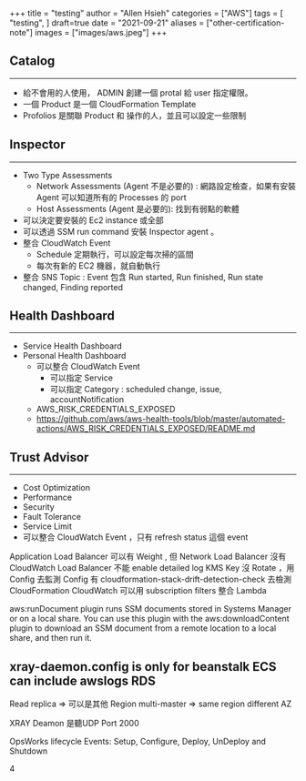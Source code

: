 +++
title = "testing"
author = "Allen Hsieh"
categories = ["AWS"]
tags = [
    "testing",
]
draft=true
date = "2021-09-21"
aliases = ["other-certification-note"]
images = ["images/aws.jpeg"]
+++

## Catalog
---
- 給不會用的人使用， ADMIN 創建一個 protal 給 user 指定權限。
- 一個 Product 是一個 CloudFormation Template
- Profolios 是關聯 Product 和 操作的人，並且可以設定一些限制

## Inspector
---
- Two Type Assessments
    - Network Assessments (Agent 不是必要的) : 網路設定檢查，如果有安裝 Agent 可以知道所有的 Processes 的 port
    - Host Assessments (Agent 是必要的): 找到有弱點的軟體
- 可以決定要安裝的 Ec2 instance 或全部
- 可以透過 SSM run command 安裝 Inspector agent 。
- 整合 CloudWatch Event 
    - Schedule 定期執行，可以設定每次掃的區間
    - 每次有新的 EC2 機器，就自動執行
- 整合 SNS Topic : Event 包含 Run started, Run finished, Run state changed, Finding reported


## Health Dashboard
---
- Service Health Dashboard
- Personal Health Dashboard
    - 可以整合 CloudWatch Event 
        - 可以指定 Service
        - 可以指定 Category : scheduled change, issue, accountNotification 
    - AWS_RISK_CREDENTIALS_EXPOSED
    - https://github.com/aws/aws-health-tools/blob/master/automated-actions/AWS_RISK_CREDENTIALS_EXPOSED/README.md 

## Trust Advisor 
---
- Cost Optimization 
- Performance
- Security
- Fault Tolerance
- Service Limit
- 可以整合 CloudWatch Event ，只有 refresh status 這個 event 

Application Load Balancer 可以有 Weight , 但 Network Load Balancer 沒有
CloudWatch Load Balancer 不能 enable detailed log 
KMS Key 沒 Rotate ，用 Config 去監測
Config 有 cloudformation-stack-drift-detection-check 去檢測 CloudFormation 
CloudWatch 可以用 subscription filters 整合 Lambda

aws:runDocument plugin runs SSM documents stored in Systems Manager or on a local share. You can use this plugin with the aws:downloadContent plugin to download an SSM document from a remote location to a local share, and then run it.

xray-daemon.config is only for beanstalk 
ECS can include awslogs 
RDS
---
Read replica => 可以是其他 Region
multi-master  => same region different AZ

XRAY Deamon 是聽UDP Port 2000

OpsWorks lifecycle  Events: Setup, Configure, Deploy, UnDeploy and Shutdown

4